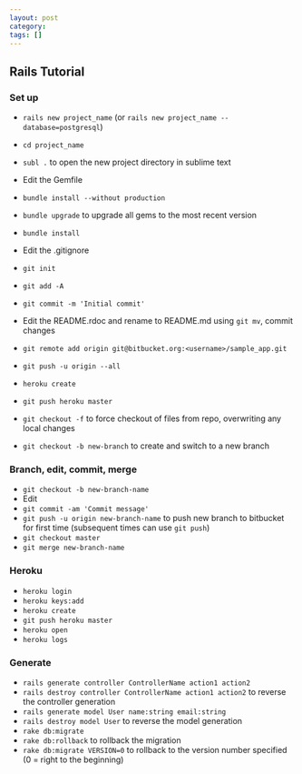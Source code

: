 ```yaml
---
layout: post
category: 
tags: []
---
```


## Rails Tutorial

### Set up

* `rails new project_name` (or `rails new project_name --database=postgresql`)
* `cd project_name`
* `subl .` to open the new project directory in sublime text
* Edit the Gemfile
* `bundle install --without production`
* `bundle upgrade` to upgrade all gems to the most recent version
* `bundle install`
* Edit the .gitignore
* `git init`
* `git add -A`
* `git commit -m 'Initial commit'`
* Edit the README.rdoc and rename to README.md using `git mv`, commit changes
* `git remote add origin git@bitbucket.org:<username>/sample_app.git`
* `git push -u origin --all`
* `heroku create`
* `git push heroku master`

* `git checkout -f` to force checkout of files from repo, overwriting any local changes
* `git checkout -b new-branch` to create and switch to a new branch

### Branch, edit, commit, merge

* `git checkout -b new-branch-name`
* Edit
* `git commit -am 'Commit message'`
* `git push -u origin new-branch-name` to push new branch to bitbucket for first time (subsequent times can use `git push`)
* `git checkout master`
* `git merge new-branch-name`

### Heroku

* `heroku login`
* `heroku keys:add`
* `heroku create`
* `git push heroku master`
* `heroku open`
* `heroku logs`

### Generate 

* `rails generate controller ControllerName action1 action2`
* `rails destroy controller ControllerName action1 action2` to reverse the controller generation
* `rails generate model User name:string email:string`
* `rails destroy model User` to reverse the model generation
* `rake db:migrate`
* `rake db:rollback` to rollback the migration
* `rake db:migrate VERSION=0` to rollback to the version number specified (0 = right to the beginning)
